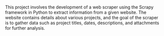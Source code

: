 This project involves the development of a web scraper using the Scrapy framework in Python to extract information from a given website. The  website contains details about various projects, and the goal of the scraper is to gather data such as project titles, dates, descriptions, and attachments for further analysis.
